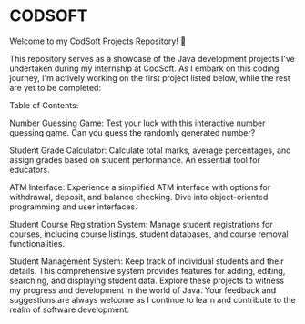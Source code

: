 # CODSOFT
Welcome to my CodSoft Projects Repository! 🚀

This repository serves as a showcase of the Java development projects I've undertaken during my internship at CodSoft. As I embark on this coding journey, I'm actively working on the first project listed below, while the rest are yet to be completed:

Table of Contents:

Number Guessing Game:
Test your luck with this interactive number guessing game. Can you guess the randomly generated number?

Student Grade Calculator:
Calculate total marks, average percentages, and assign grades based on student performance. An essential tool for educators.

ATM Interface:
Experience a simplified ATM interface with options for withdrawal, deposit, and balance checking. Dive into object-oriented programming and user interfaces.

Student Course Registration System:
Manage student registrations for courses, including course listings, student databases, and course removal functionalities.

Student Management System:
Keep track of individual students and their details. This comprehensive system provides features for adding, editing, searching, and displaying student data.
Explore these projects to witness my progress and development in the world of Java. 
Your feedback and suggestions are always welcome as I continue to learn and contribute to the realm of software development.
